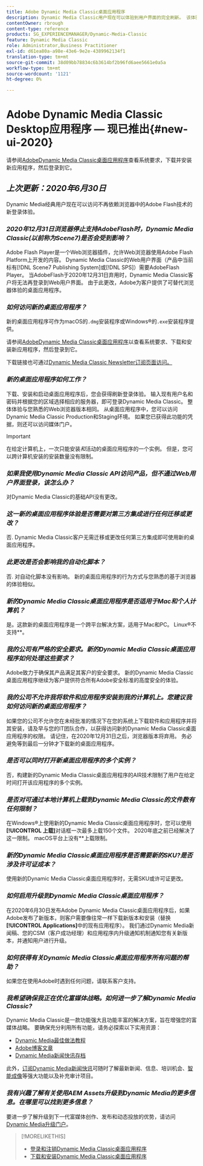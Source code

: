 ```yaml
---
title: Adobe Dynamic Media Classic桌面应用程序
description: Dynamic Media Classic用户现在可以体验到用户界面的完全刷新。 该体验提供更新的登录并提供指向宝贵资源的链接，此更新不再依赖浏览器中的AdobeFlash技术。
contentOwner: rbrough
content-type: reference
products: SG_EXPERIENCEMANAGER/Dynamic-Media-Classic
feature: Dynamic Media Classic
role: Administrator,Business Practitioner
exl-id: d61ea80a-a98e-43e6-9e2e-4389962134f1
translation-type: tm+mt
source-git-commit: 38d09bb78834c6b3614bf2b96fd6aee5661e0a5a
workflow-type: tm+mt
source-wordcount: '1121'
ht-degree: 0%

---
```


# Adobe Dynamic Media Classic Desktop应用程序 — 现已推出{#new-ui-2020}

请参阅[AdobeDynamic Media Classic桌面应用程序](/help/dynamic-media-classic-desktop-app.md)查看系统要求，下载并安装新应用程序，然后登录到它。

## _上次更新：2020年6月30日_

Dynamic Media经典用户现在可以访问不再依赖浏览器中的Adobe Flash技术的新登录体验。

### **_2020年12月31日浏览器停止支持AdobeFlash时，Dynamic Media Classic(以前称为Scene7)是否会受到影响？_**

Adobe Flash Player是一个Web浏览器插件，允许Web浏览器使用Adobe Flash Platform上开发的内容。 Dynamic Media Classic的Web用户界面（产品中当前标有[!DNL Scene7 Publishing System]或[!DNL SPS]）需要AdobeFlash Player。 当AdobeFlash于2020年12月31日弃用时，Dynamic Media Classic客户将无法再登录到Web用户界面。 由于此更改，Adobe为客户提供了可替代浏览器体验的桌面应用程序。

### **_如何访问新的桌面应用程序？_**

新的桌面应用程序可作为macOS的`.dmg`安装程序或Windows®的`.exe`安装程序提供。

请参阅[AdobeDynamic Media Classic桌面应用程序](/help/dynamic-media-classic-desktop-app.md)以查看系统要求、下载和安装新应用程序，然后登录到它。

下载链接也可通过[Dynamic Media Classic Newsletter订阅页面访问。](https://www.adobe.com/subscription/dynamic-media-newsletter.html)

### **_新的桌面应用程序如何工作？_**

下载、安装和启动桌面应用程序后，您会获得刷新登录体验。 输入现有用户名和密码并根据您的区域选择相应的服务器，即可登录Dynamic Media Classic。 整体体验与您熟悉的Web浏览器版本相同。 从桌面应用程序中，您可以访问Dynamic Media Classic Production和Staging环境。 如果您已获得此功能的凭据，则还可以访问媒体门户。

>[!IMPORTANT]
>
>在给定计算机上，一次只能安装&#x200B;*和*&#x200B;活动的桌面应用程序的一个实例。 但是，您可以跨计算机安装的安装数量没有限制。

### **_如果我使用Dynamic Media Classic API访问产品，但不通过Web用户界面登录，该怎么办？_**

对Dynamic Media Classic的基础API没有更改。

### **_这一新的桌面应用程序体验是否需要对第三方集成进行任何迁移或更改？_**

否. Dynamic Media Classic客户无需迁移或更改任何第三方集成即可使用新的桌面应用程序。

### **_此更改是否会影响我的自动化脚本？_**

否. 对自动化脚本没有影响。 新的桌面应用程序的行为方式与您熟悉的基于浏览器的体验相似。

### **_新的Dynamic Media Classic桌面应用程序是否适用于Mac和个人计算机？_**

是。这款新的桌面应用程序是一个跨平台解决方案，适用于Mac和PC。 Linux®不支持&#x200B;**。

### **_我的公司有严格的安全要求。新的Dynamic Media Classic桌面应用程序如何处理这些要求？_**

Adobe致力于确保其产品满足其客户的安全要求。 新的Dynamic Media Classic桌面应用程序继续为客户提供符合所有Adobe安全标准的高度安全的体验。

### **_我的公司不允许我将软件和应用程序安装到我的计算机上。您建议我如何访问新的桌面应用程序？_**

如果您的公司不允许您在未经批准的情况下在您的系统上下载软件和应用程序并将其安装，请及早与您的IT团队合作，以获得访问新的Dynamic Media Classic桌面应用程序的权限。 请记住，在2020年12月31日之后，浏览器版本将弃用。 务必避免等到最后一分钟才下载新的桌面应用程序。

### **_是否可以同时打开新桌面应用程序的多个实例？_**

否，构建新的Dynamic Media Classic桌面应用程序的AIR技术限制了用户在给定时间打开该应用程序的多个实例。

### **_是否对可通过本地计算机上载到Dynamic Media Classic的文件数有任何限制？_**

在Windows®上使用新的Dynamic Media Classic桌面应用程序时，您可以使用&#x200B;**[!UICONTROL 上载]**&#x200B;对话框一次最多上载150个文件。 2020年底之前已经解决了这一限制。 macOS平台上没有&#x200B;**&#x200B;上载限制。

### **_新的Dynamic Media Classic桌面应用程序是否需要新的SKU?是否涉及许可证成本？_**

使用新的Dynamic Media Classic桌面应用程序时，无需SKU或许可证更改。

### **_如何启用升级到Dynamic Media Classic桌面应用程序？_**

在2020年6月30日发布Adobe Dynamic Media Classic桌面应用程序后，如果Adobe发布了新版本，则客户需要像往常一样下载新版本和安装（替换&#x200B;**[!UICONTROL Applications]**&#x200B;中的现有应用程序）。 我们通过Dynamic Media新闻稿、您的CSM（客户成功经理）和应用程序内升级通知机制通知您有关新版本，并通知用户进行升级。

### **_如何获得有关Dynamic Media Classic桌面应用程序所有问题的帮助？_**

如果您在使用Adobe时遇到任何问题，请联系客户支持。

### **_我希望确保我正在优化富媒体战略。如何进一步了解Dynamic Media Classic?_**

Dynamic Media Classic是一款功能强大且功能丰富的解决方案，旨在增强您的富媒体战略。 要确保充分利用所有功能，请务必探索以下实用资源：

* [Dynamic Media最佳做法教程](https://experienceleague.adobe.com/docs/experience-manager-learn/dynamic-media-classic-tutorial/overview.html)
* [Adobe博客文章](https://blog.adobe.com/)<!-- (https://blog.adobe.com/tag/dynamic-media/) -->
* [Dynamic Media新闻快讯存档](https://experienceleague.adobe.com/docs/dynamic-media-classic/using/dynamic-media-newsletter.html)

此外，[订阅Dynamic Media新闻快讯](https://www.adobe.com/subscription/dynamic-media-newsletter.html)可随时了解最新新闻、信息、培训机会、[智能成像](https://experienceleague.adobe.com/docs/experience-manager-65/assets/dynamic/imaging-faq.html#dynamic)等强大功能以及补充审计项目。

### **_我有兴趣了解有关使用AEM Assets升级到Dynamic Media的更多信息。在哪里可以找到更多信息？_**

要进一步了解升级到下一代富媒体创作、发布和动态投放的优势，请访问[Dynamic Media升级门户](http://exploreadobe.com/dynamic-media-upgrade/)。

>[!MORELIKETHIS]
>
>* [登录和注销Dynamic Media Classic桌面应用程序](/help/signing-out.md)
>* [下载和安装Dynamic Media Classic桌面应用程序](/help/dynamic-media-classic-desktop-app.md)



<!-- SAVE - OLD LINK TO BEST PRACTICES GUIDE IN PDF https://www.adobe.com/content/dam/www/us/en/marketing/experience-manager-assets/dynamic-media/adobe-dynamic-media-classic-best-practices-guide.pdf -->
